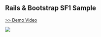 ## Rails & Bootstrap SF1 Sample
<a href="https://www.youtube.com/watch?v=sYT1zGBIl3s" target="_blank">>> Demo Video</a>  

<img src="http://cdn-ak.f.st-hatena.com/images/fotolife/t/tyoshikawa1106/20150817/20150817225055.png" />
